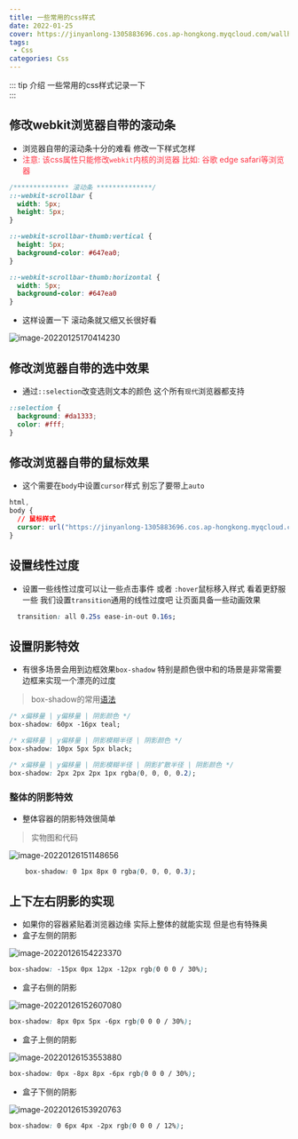 ```yaml
---
title: 一些常用的css样式
date: 2022-01-25
cover: https://jinyanlong-1305883696.cos.ap-hongkong.myqcloud.com/wallhaven-9mk3ek.jpg
tags:
 - Css
categories: Css
---
```


::: tip 介绍
一些常用的css样式记录一下<br>
:::

<!-- more -->

## 修改webkit浏览器自带的滚动条

* 浏览器自带的滚动条十分的难看 修改一下样式怎样
* <font color =#ff3040>注意: 该css属性只能修改`webkit`内核的浏览器 比如: 谷歌 edge safari等浏览器</font>

```css
/************** 滚动条 **************/
::-webkit-scrollbar {
  width: 5px;
  height: 5px;
}

::-webkit-scrollbar-thumb:vertical {
  height: 5px;
  background-color: #647ea0;
}

::-webkit-scrollbar-thumb:horizontal {
  width: 5px;
  background-color: #647ea0
}
```

* 这样设置一下 滚动条就又细又长很好看

![image-20220125170414230](https://jinyanlong-1305883696.cos.ap-hongkong.myqcloud.com/image-20220125170414230.png)

## 修改浏览器自带的选中效果

* 通过`::selection`改变选则文本的颜色 这个所有`现代`浏览器都支持

```css
::selection {
  background: #da1333;
  color: #fff;
}
```

## 修改浏览器自带的鼠标效果

* 这个需要在`body`中设置`cursor`样式 别忘了要带上`auto`

```css
html,
body {
  // 鼠标样式
  cursor: url("https://jinyanlong-1305883696.cos.ap-hongkong.myqcloud.com/arrow.cur"), auto;
}
```

## 设置线性过度

* 设置一些线性过度可以让一些点击事件 或者 `:hover`鼠标移入样式 看着更舒服一些 我们设置`transition`通用的线性过度吧 让页面具备一些动画效果 

```css
  transition: all 0.25s ease-in-out 0.16s;
```

## 设置阴影特效

* 有很多场景会用到边框效果`box-shadow` 特别是颜色很中和的场景是非常需要边框来实现一个漂亮的过度

> box-shadow的常用[语法](https://developer.mozilla.org/zh-CN/docs/Web/CSS/box-shadow#syntax)

```css
/* x偏移量 | y偏移量 | 阴影颜色 */
box-shadow: 60px -16px teal;

/* x偏移量 | y偏移量 | 阴影模糊半径 | 阴影颜色 */
box-shadow: 10px 5px 5px black;

/* x偏移量 | y偏移量 | 阴影模糊半径 | 阴影扩散半径 | 阴影颜色 */
box-shadow: 2px 2px 2px 1px rgba(0, 0, 0, 0.2);
```

### **整体的阴影特效**

* 整体容器的阴影特效很简单

> 实物图和代码

![image-20220126151148656](https://jinyanlong-1305883696.cos.ap-hongkong.myqcloud.com/image-20220126151148656.png)

```css
    box-shadow: 0 1px 8px 0 rgba(0, 0, 0, 0.3);
```

## 上下左右阴影的实现

* 如果你的容器紧贴着浏览器边缘 实际上整体的就能实现 但是也有特殊奥
* 盒子左侧的阴影 

![image-20220126154223370](https://jinyanlong-1305883696.cos.ap-hongkong.myqcloud.com/image-20220126154223370.png)

```css
box-shadow: -15px 0px 12px -12px rgb(0 0 0 / 30%);
```

* 盒子右侧的阴影

![image-20220126152607080](https://jinyanlong-1305883696.cos.ap-hongkong.myqcloud.com/image-20220126152607080.png)

```css
box-shadow: 8px 0px 5px -6px rgb(0 0 0 / 30%);
```

* 盒子上侧的阴影

![image-20220126153553880](https://jinyanlong-1305883696.cos.ap-hongkong.myqcloud.com/image-20220126153553880.png)

```css
box-shadow: 0px -8px 8px -6px rgb(0 0 0 / 30%);
```

* 盒子下侧的阴影

![image-20220126153920763](https://jinyanlong-1305883696.cos.ap-hongkong.myqcloud.com/image-20220126153920763.png)

```css
box-shadow: 0 6px 4px -2px rgb(0 0 0 / 12%);
```

